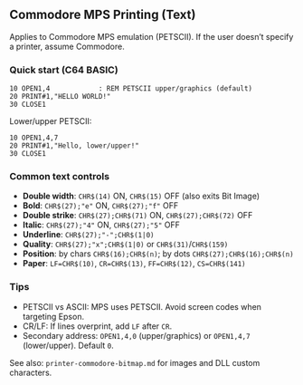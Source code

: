 ## Commodore MPS Printing (Text)

Applies to Commodore MPS emulation (PETSCII). If the user doesn’t specify a printer, assume Commodore.

### Quick start (C64 BASIC)

```basic
10 OPEN1,4            : REM PETSCII upper/graphics (default)
20 PRINT#1,"HELLO WORLD!"
30 CLOSE1
```

Lower/upper PETSCII:

```basic
10 OPEN1,4,7
20 PRINT#1,"Hello, lower/upper!"
30 CLOSE1
```

### Common text controls

- **Double width**: `CHR$(14)` ON, `CHR$(15)` OFF (also exits Bit Image)
- **Bold**: `CHR$(27);"e"` ON, `CHR$(27);"f"` OFF
- **Double strike**: `CHR$(27);CHR$(71)` ON, `CHR$(27);CHR$(72)` OFF
- **Italic**: `CHR$(27);"4"` ON, `CHR$(27);"5"` OFF
- **Underline**: `CHR$(27);"-";CHR$(1|0)`
- **Quality**: `CHR$(27);"x";CHR$(1|0)` or `CHR$(31)`/`CHR$(159)`
- **Position**: by chars `CHR$(16);CHR$(n)`; by dots `CHR$(27);CHR$(16);CHR$(n)`
- **Paper**: `LF=CHR$(10)`, `CR=CHR$(13)`, `FF=CHR$(12)`, `CS=CHR$(141)`

### Tips

- PETSCII vs ASCII: MPS uses PETSCII. Avoid screen codes when targeting Epson.
- CR/LF: If lines overprint, add `LF` after `CR`.
- Secondary address: `OPEN1,4,0` (upper/graphics) or `OPEN1,4,7` (lower/upper). Default `0`.

See also: `printer-commodore-bitmap.md` for images and DLL custom characters.
